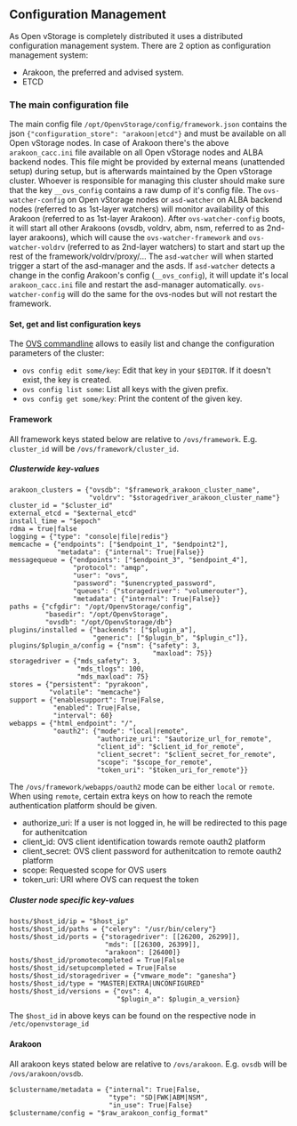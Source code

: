 ## Configuration Management
As Open vStorage is completely distributed it uses a distributed configuration management system.
There are 2 option as configuration management system:
* Arakoon, the preferred and advised system.
* ETCD

### The main configuration file 
The main config file `/opt/OpenvStorage/config/framework.json` contains the json `{"configuration_store": "arakoon|etcd"}` and must be available on all Open vStorage nodes. 
In case of Arakoon there's the above `arakoon_cacc.ini` file available on all Open vStorage nodes and ALBA backend nodes. 
This file might be provided by external means (unattended setup) during setup, but is afterwards maintained by the Open vStorage cluster. 
Whoever is responsible for managing this cluster should make sure that the key `__ovs_config` contains a raw dump of it's config file. 
The `ovs-watcher-config` on Open vStorage nodes or `asd-watcher` on ALBA backend nodes (referred to as 1st-layer watchers) will monitor availability of this Arakoon (referred to as 1st-layer Arakoon). 
After `ovs-watcher-config` boots, it will start all other Arakoons (ovsdb, voldrv, abm, nsm, referred to as 2nd-layer arakoons), which will cause the `ovs-watcher-framework` and `ovs-watcher-voldrv` (referred to as 2nd-layer watchers) to start and start up the rest of the framework/voldrv/proxy/... 
The `asd-watcher` will when started trigger a start of the asd-manager and the asds. If `asd-watcher` detects a change in the config Arakoon's config (`__ovs_config`), it will update it's local `arakoon_cacc.ini` file and restart the asd-manager automatically. 
`ovs-watcher-config` will do the same for the ovs-nodes but will not restart the framework.

#### Set, get and list configuration keys
The [OVS commandline](https://openvstorage.gitbooks.io/administration/content/Administration/usingthecli/configmgmt.html) allows to easily list and change the configuration parameters of the cluster:
* `ovs config edit some/key`: Edit that key in your `$EDITOR`. If it doesn't exist, the key is created.
* `ovs config list some`: List all keys with the given prefix.
* `ovs config get some/key`: Print the content of the given key.


#### Framework
All framework keys stated below are relative to ```/ovs/framework```. E.g. ```cluster_id``` will be ```/ovs/framework/cluster_id```.

##### Clusterwide key-values
```
arakoon_clusters = {"ovsdb": "$framework_arakoon_cluster_name",
                    "voldrv": "$storagedriver_arakoon_cluster_name"}
cluster_id = "$cluster_id"
external_etcd = "$external_etcd"
install_time = "$epoch"
rdma = true|false
logging = {"type": "console|file|redis"}
memcache = {"endpoints": ["$endpoint_1", "$endpoint2"],
            "metadata": {"internal": True|False}}
messagequeue = {"endpoints": ["$endpoint_3", "$endpoint_4"],
                "protocol": "amqp",
                "user": "ovs",
                "password": "$unencrypted_password",
                "queues": {"storagedriver": "volumerouter"},
                "metadata": {"internal": True|False}}
paths = {"cfgdir": "/opt/OpenvStorage/config",
         "basedir": "/opt/OpenvStorage",
         "ovsdb": "/opt/OpenvStorage/db"}
plugins/installed = {"backends": ["$plugin_a"],
                     "generic": ["$plugin_b", "$plugin_c"]},
plugins/$plugin_a/config = {"nsm": {"safety": 3,
                                    "maxload": 75}}
storagedriver = {"mds_safety": 3,
                 "mds_tlogs": 100,
                 "mds_maxload": 75}
stores = {"persistent": "pyrakoon",
          "volatile": "memcache"}
support = {"enablesupport": True|False,
           "enabled": True|False,
           "interval": 60}
webapps = {"html_endpoint": "/",
           "oauth2": {"mode": "local|remote",
                      "authorize_uri": "$autorize_url_for_remote",
                      "client_id": "$client_id_for_remote",
                      "client_secret": "$client_secret_for_remote",
                      "scope": "$scope_for_remote",
                      "token_uri": "$token_uri_for_remote"}}
```
The ```/ovs/framework/webapps/oauth2``` mode can be either ```local``` or ```remote```. When using ```remote```, certain extra keys on how to reach the remote authentication platform should be given.

* authorize_uri: If a user is not logged in, he will be redirected to this page for authenitcation
* client_id: OVS client identification towards remote oauth2 platform
* client_secret: OVS client password for authenitcation to remote oauth2 platform
* scope: Requested scope for OVS users
* token_uri: URI where OVS can request the token


##### Cluster node specific key-values

```
hosts/$host_id/ip = "$host_ip"
hosts/$host_id/paths = {"celery": "/usr/bin/celery"}
hosts/$host_id/ports = {"storagedriver": [[26200, 26299]],
                        "mds": [[26300, 26399]],
                        "arakoon": [26400]}
hosts/$host_id/promotecompleted = True|False
hosts/$host_id/setupcompleted = True|False
hosts/$host_id/storagedriver = {"vmware_mode": "ganesha"}
hosts/$host_id/type = "MASTER|EXTRA|UNCONFIGURED"
hosts/$host_id/versions = {"ovs": 4,
                           "$plugin_a": $plugin_a_version}
```

The ```$host_id``` in above keys can be found on the respective node in ```/etc/openvstorage_id```

#### Arakoon
All arakoon keys stated below are relative to ```/ovs/arakoon```. E.g. ```ovsdb``` will be ```/ovs/arakoon/ovsdb```.

```
$clustername/metadata = {"internal": True|False,
                         "type": "SD|FWK|ABM|NSM",
                         "in_use": True|False}
$clustername/config = "$raw_arakoon_config_format"
```
